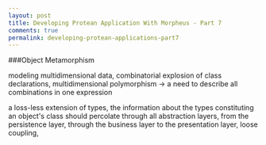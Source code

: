 ```yaml
---
layout: post
title: Developing Protean Application With Morpheus - Part 7
comments: true
permalink: developing-protean-applications-part7
---
```


###Object Metamorphism

modeling multidimensional data, combinatorial explosion of class declarations,
multidimensional polymorphism -> a need to describe all combinations in one expression

a loss-less extension of types, the information about the types constituting
an object's class should percolate through all abstraction layers,
from the persistence layer, through the business layer to the presentation layer,
loose coupling,

